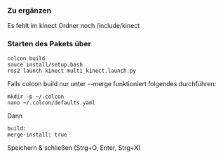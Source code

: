 ### Zu ergänzen
Es fehlt im kinect Ordner noch /include/kinect


### Starten des Pakets über 

```
colcon build
souce install/setup.bash
ros2 launch kinect multi_kinect.launch.py
```

Falls colcon build nur unter --merge funktioniert folgendes durchführen: 

```
mkdir -p ~/.colcon
nano ~/.colcon/defaults.yaml
```

Dann 
```
build:
merge-install: true
```

Speichern & schließen (Strg+O, Enter, Strg+X)
